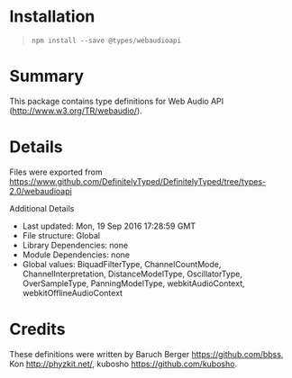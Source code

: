 # Installation
> `npm install --save @types/webaudioapi`

# Summary
This package contains type definitions for Web Audio API (http://www.w3.org/TR/webaudio/).

# Details
Files were exported from https://www.github.com/DefinitelyTyped/DefinitelyTyped/tree/types-2.0/webaudioapi

Additional Details
 * Last updated: Mon, 19 Sep 2016 17:28:59 GMT
 * File structure: Global
 * Library Dependencies: none
 * Module Dependencies: none
 * Global values: BiquadFilterType, ChannelCountMode, ChannelInterpretation, DistanceModelType, OscillatorType, OverSampleType, PanningModelType, webkitAudioContext, webkitOfflineAudioContext

# Credits
These definitions were written by Baruch Berger <https://github.com/bbss>, Kon <http://phyzkit.net/>, kubosho <https://github.com/kubosho>.
